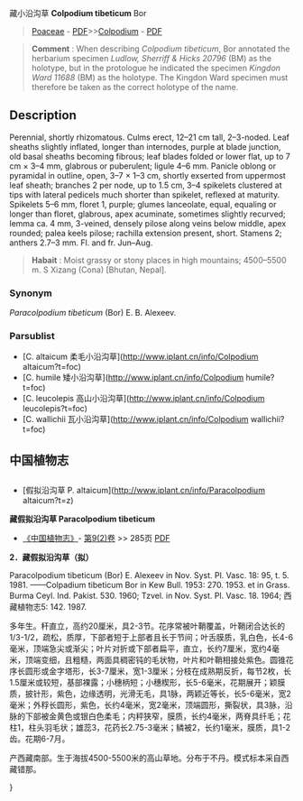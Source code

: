藏小沿沟草 **Colpodium tibeticum** Bor

> [Poaceae](http://www.iplant.cn/info/Poaceae?t=foc) - [PDF](http://www.iplant.cn/foc/pdf/Poaceae.pdf)>>[Colpodium](http://www.iplant.cn/info/Colpodium?t=foc) - [PDF](http://www.iplant.cn/foc/pdf/Colpodium.pdf)

> **Comment** : 
> When describing *Colpodium tibeticum*, Bor annotated the herbarium specimen *Ludlow, Sherriff & Hicks 20796* (BM) as the holotype, but in the protologue he indicated the specimen *Kingdon Ward 11688* (BM) as the holotype. The Kingdon Ward specimen must therefore be taken as the correct holotype of the name.

## Description

Perennial, shortly rhizomatous. Culms erect, 12–21 cm tall, 2–3-noded. Leaf sheaths slightly inflated, longer than internodes, purple at blade junction, old basal sheaths becoming fibrous; leaf blades folded or lower flat, up to 7 cm × 3–4 mm, glabrous or puberulent; ligule 4–6 mm. Panicle oblong or pyramidal in outline, open, 3–7 × 1–3 cm, shortly exserted from uppermost leaf sheath; branches 2 per node, up to 1.5 cm, 3–4 spikelets clustered at tips with lateral pedicels much shorter than spikelet, reflexed at maturity. Spikelets 5–6 mm, floret 1, purple; glumes lanceolate, equal, equaling or longer than floret, glabrous, apex acuminate, sometimes slightly recurved; lemma ca. 4 mm, 3-veined, densely pilose along veins below middle, apex rounded; palea keels pilose; rachilla extension present, short. Stamens 2; anthers 2.7–3 mm. Fl. and fr. Jun–Aug.

> **Habait** : 
> Moist grassy or stony places in high mountains; 4500–5500 m. S Xizang (Cona) [Bhutan, Nepal].

### Synonym
*Paracolpodium tibeticum* (Bor) E. B. Alexeev.

### Parsublist

* [C.  altaicum  柔毛小沿沟草](http://www.iplant.cn/info/Colpodium altaicum?t=foc)
* [C.  humile  矮小沿沟草](http://www.iplant.cn/info/Colpodium humile?t=foc)
* [C.  leucolepis  高山小沿沟草](http://www.iplant.cn/info/Colpodium leucolepis?t=foc)
* [C.  wallichii  瓦小沿沟草](http://www.iplant.cn/info/Colpodium wallichii?t=foc)

## 中国植物志

## 
* [假拟沿沟草  P.  altaicum](http://www.iplant.cn/info/Paracolpodium altaicum?t=z)

**藏假拟沿沟草 Paracolpodium tibeticum**

* [《中国植物志》](http://www.iplant.cn/frps)- [第9(2)卷](http://www.iplant.cn/frps/vol/9(2)) >> 285页 [PDF](http://www.iplant.cn/frps/pdf/9(2)/285a.pdf)

**2．藏假拟沿沟草（拟）**

Paracolpodium tibeticum (Bor) E. Alexeev in Nov. Syst. Pl. Vasc. 18: 95, t. 5. 1981. ——Colpadium tibeticum Bor in Kew Bull. 1953: 270. 1953. et in Grass. Burma Ceyl. Ind. Pakist. 530. 1960; Tzvel. in Nov. Syst. Pl. Vasc. 18. 1964; 西藏植物志5: 142. 1987.

多年生。秆直立，高约20厘米，具2-3节。花序常被叶鞘覆盖，叶鞘闭合达长的1/3-1/2，疏松，质厚，下部者短于上部者且长于节间；叶舌膜质，乳白色，长4-6毫米，顶端急尖或渐尖；叶片对折或下部者扁平，直立，长约7厘米，宽约4毫米，顶端变细，且粗糙，两面具稠密钝的毛状物，叶片和叶鞘相接处紫色。圆锥花序长圆形或金字塔形，长3-7厘米，宽1-3厘米；分枝在成熟期反折，每节2枚，长1.5厘米或较短，基部裸露；小穗柄短；小穗楔形，长5-6毫米，花期展开；颖膜质，披针形，紫色，边缘透明，光滑无毛，具1脉，两颖近等长，长5-6毫米，宽2毫米；外稃长圆形，紫色，长约4毫米，宽2毫米，顶端圆形，撕裂状，具3脉，沿脉的下部被金黄色或银白色柔毛；内秤狭窄，膜质，长约4毫米，两脊具纤毛；花柱1，柱头羽毛状；雄蕊3，花药长2.75-3毫米；鳞被2，长约1毫米，膜质，具1-2齿。花期6-7月。

产西藏南部。生于海拔4500-5500米的高山草地。分布于不丹。模式标本采自西藏错那。

}